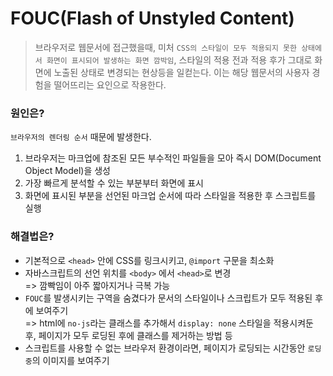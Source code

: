 # FOUC(Flash of Unstyled Content)

> 브라우저로 웹문서에 접근했을때, 미처 `CSS의 스타일이 모두 적용되지 못한 상태에서 화면이 표시되어 발생하는 화면 깜박임`, 스타일의 적용 전과 적용 후가 그대로 화면에 노출된 상태로 변경되는 현상등을 일컫는다. 이는 해당 웹문서의 사용자 경험을 떨어뜨리는 요인으로 작용한다.

### 원인은?

`브라우저의 렌더링 순서` 때문에 발생한다.<br />

1. 브라우저는 마크업에 참조된 모든 부수적인 파일들을 모아 즉시 DOM(Document Object Model)을 생성
2. 가장 빠르게 분석할 수 있는 부분부터 화면에 표시
3. 화면에 표시된 부분을 선언된 마크업 순서에 따라 스타일을 적용한 후 스크립트를 실행

### 해결법은?

- 기본적으로 `<head>` 안에 CSS를 링크시키고, `@import` 구문을 최소화
- 자바스크립트의 선언 위치를 `<body>` 에서 `<head>`로 변경<br />
  => 깜빡임이 아주 짧아지거나 극복 가능
- `FOUC`를 발생시키는 구역을 숨겼다가 문서의 스타일이나 스크립트가 모두 적용된 후에 보여주기<br />
  => html에 `no-js`라는 클래스를 추가해서 `display: none` 스타일을 적용시켜둔 후, 페이지가 모두 로딩된 후에 클래스를 제거하는 방법 등
- 스크립트를 사용할 수 없는 브라우저 환경이라면, 페이지가 로딩되는 시간동안 `로딩중`의 이미지를 보여주기
